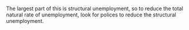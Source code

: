 The largest part of this is structural unemployment, so to reduce the total natural rate of unemployment, look for polices to reduce the structural unemployment.